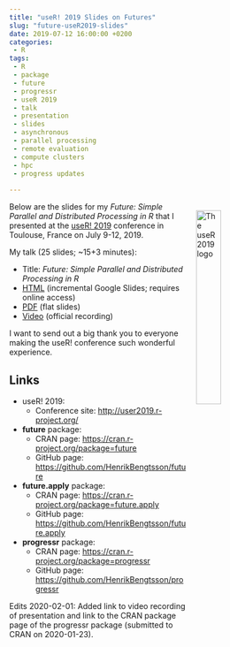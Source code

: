 ```yaml
---
title: "useR! 2019 Slides on Futures"
slug: "future-useR2019-slides"
date: 2019-07-12 16:00:00 +0200
categories:
 - R
tags:
 - R
 - package
 - future
 - progressr
 - useR 2019
 - talk
 - presentation
 - slides
 - asynchronous
 - parallel processing
 - remote evaluation
 - compute clusters
 - hpc
 - progress updates
 
---
```


 
<img src="/post/useR2019-logo_400x400.jpg" alt="The useR 2019 logo" style="width: 30%; float: right; margin: 2ex;"/>

Below are the slides for my _Future: Simple Parallel and Distributed Processing in R_ that I presented at the [useR! 2019](http://user2019.r-project.org/) conference in Toulouse, France on July 9-12, 2019.


My talk (25 slides; ~15+3 minutes):

* Title: _Future: Simple Parallel and Distributed Processing in R_
* [HTML](https://docs.google.com/presentation/d/e/2PACX-1vQDLsnzhfp03zAf-BG69mnwO6nqGyLP9Zuj5ShW0gbewY955wop6KO5bidbWxtrIydFj7lznwi1op__/pub?start=false&loop=false&delayms=60000) (incremental Google Slides; requires online access)
* [PDF](https://www.jottr.org/presentations/useR2019/BengtssonH_20190712-future-useR2019.pdf) (flat slides)
* [Video](https://www.youtube.com/watch?v=4B3wPFL_Syo&list=PL4IzsxWztPdliwImi5JLBC4BrvqxG-vcA&index=69) (official recording)

I want to send out a big thank you to everyone making the useR! conference such wonderful experience.


## Links

* useR! 2019:
  - Conference site: http://user2019.r-project.org/
* **future** package:
  - CRAN page: https://cran.r-project.org/package=future
  - GitHub page: https://github.com/HenrikBengtsson/future
* **future.apply** package:
  - CRAN page: https://cran.r-project.org/package=future.apply
  - GitHub page: https://github.com/HenrikBengtsson/future.apply
* **progressr** package:
  - CRAN page: https://cran.r-project.org/package=progressr
  - GitHub page: https://github.com/HenrikBengtsson/progressr


Edits 2020-02-01: Added link to video recording of presentation and link to the CRAN package page of the progressr package (submitted to CRAN on 2020-01-23).